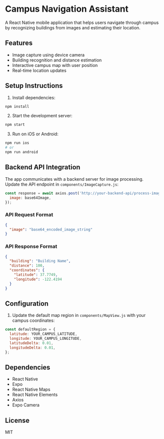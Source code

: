 # Campus Navigation Assistant

A React Native mobile application that helps users navigate through campus by recognizing buildings from images and estimating their location.

## Features

- Image capture using device camera
- Building recognition and distance estimation
- Interactive campus map with user position
- Real-time location updates

## Setup Instructions

1. Install dependencies:
```bash
npm install
```

2. Start the development server:
```bash
npm start
```

3. Run on iOS or Android:
```bash
npm run ios
# or
npm run android
```

## Backend API Integration

The app communicates with a backend server for image processing. Update the API endpoint in `components/ImageCapture.js`:

```javascript
const response = await axios.post('http://your-backend-api/process-image', {
  image: base64Image,
});
```

### API Request Format
```json
{
  "image": "base64_encoded_image_string"
}
```

### API Response Format
```json
{
  "building": "Building Name",
  "distance": 100,
  "coordinates": {
    "latitude": 37.7749,
    "longitude": -122.4194
  }
}
```

## Configuration

1. Update the default map region in `components/MapView.js` with your campus coordinates:
```javascript
const defaultRegion = {
  latitude: YOUR_CAMPUS_LATITUDE,
  longitude: YOUR_CAMPUS_LONGITUDE,
  latitudeDelta: 0.01,
  longitudeDelta: 0.01,
};
```

## Dependencies

- React Native
- Expo
- React Native Maps
- React Native Elements
- Axios
- Expo Camera

## License

MIT 